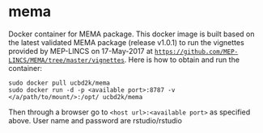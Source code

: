 # mema
Docker container for MEMA package.
This docker image is built based on the latest validated MEMA package (release v1.0.1) to run the vignettes provided by MEP-LINCS on 17-May-2017 at [`https://github.com/MEP-LINCS/MEMA/tree/master/vignettes`](https://github.com/MEP-LINCS/MEMA/tree/master/vignettes).
Here is how to obtain and run the container:

```
sudo docker pull ucbd2k/mema
sudo docker run -d -p <available port>:8787 -v </a/path/to/mount/>:/opt/ ucbd2k/mema
```

Then through a browser go to ```<host url>:<available port>``` as specified above.
User name and password are rstudio/rstudio
